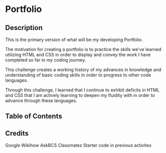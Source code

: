# Portfolio

## Description

This is the primary version of what will be my developing Portfolio.

The motivation for creating a portfolio is to practice the skills we've learned utilizing HTML and CSS in order to display and convey the work I have completed so far in my coding journey.

This challenge creates a working history of my advances in knowledge and understanding of basic coding skills in order to progress to other code languages.

Through this challenge, I learned that I continue to exhibit deficits in HTML and CSS that I am actively learning to deepen my fluidity with in order to advance through these languages.

## Table of Contents 

## Credits
Google
Wikihow
AskBCS
Classmates
Starter code in previous activites
